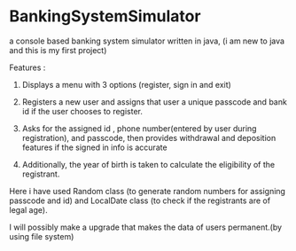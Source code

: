 # BankingSystemSimulator
a console based banking system simulator written in java, (i am new to java and this is my first project)


Features : 


1. Displays a menu with 3 options (register, sign in and exit)
   

2. Registers a new user and assigns that user a unique passcode and bank id if the user chooses to register.
   

3. Asks for the assigned id , phone number(entered by user during registration),  and passcode, then provides withdrawal and deposition features if the signed in info is accurate


4. Additionally, the year of birth is taken to calculate the eligibility of the registrant.


   



 Here i have used Random class (to generate random numbers for assigning passcode and id) and LocalDate class (to check if the registrants are of legal age).

 
 I will possibly make a upgrade that makes the data of users permanent.(by using file system)
